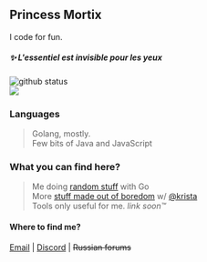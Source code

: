 ## Princess Mortix
I code for fun.
##### <i> ✨ L'essentiel est invisible pour les yeux </i>
<a><img src="https://github-readme-stats.vercel.app/api?username=princessmortix&show_icons=true&theme=material-palenight&count_private=true" alt="github status"/> <br> <img src="https://github-readme-stats.vercel.app/api/top-langs/?username=princessmortix&layout=compact&theme=material-palenight"/></a>

### Languages

> Golang, mostly. <br> <!-- yummy, love when md broke or im too dumb to fix -->
> Few bits of Java and JavaScript

### What you can find here?
> Me doing [random stuff](https://github.com/princessmortix/BirbOS-golang) with Go <br>
> More [stuff made out of boredom](https://github.com/princessmortix/duke-os) w/ [@krista](https://github.com/krista-chan) <br>
> Tools only useful for me.  <i> link soon™ </i> 

#### Where to find me?
[Email](mailto:contact@princessmortix.site) | [Discord](https://discord.gg/hatsui) | <s> Russian forums </s>
